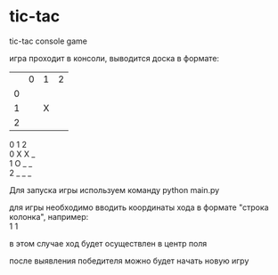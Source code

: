 # tic-tac
tic-tac console game

игра проходит в консоли, выводится доска в формате:<br>
<table>
  <tr>
    <td></td>
    <td>0</td>
    <td>1</td>
    <td>2</td>
  </tr>
  <tr>
    <td>0</td>
    <td> </td>
    <td> </td>
    <td> </td>
  </tr>
  <tr>
    <td>1</td>
    <td> </td>
    <td>X</td>
    <td> </td>
  </tr>
  <tr>
    <td>2</td>
    <td> </td>
    <td> </td>
    <td> </td>
  </tr>
</table>

  0 1 2<br>
0 X X _<br>
1 O _ _<br>
2 _ _ _<br>

Для запуска игры используем команду python main.py

для игры необходимо вводить координаты хода в формате "строка колонка", например:<br>
1 1<br>

в этом случае ход будет осуществлен в центр поля

после выявления победителя можно будет начать новую игру
